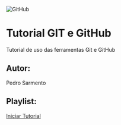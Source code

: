 ![GitHub](https://img.shields.io/github/license/pesarmento/GitGitHub)
# Tutorial GIT e GitHub 
Tutorial de uso das ferramentas Git e GitHub
## Autor:
 Pedro Sarmento
## Playlist:
[Iniciar Tutorial](https://joseassis.com.br/cursos/gitegithub.html)
